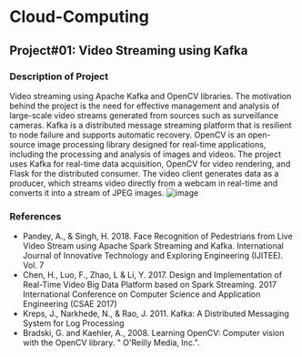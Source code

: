 # Cloud-Computing
## Project#01: Video Streaming using Kafka
### Description of Project
Video streaming using Apache Kafka and OpenCV libraries. The motivation behind the project is the need for effective management and analysis of large-scale video streams generated from sources such as surveillance cameras. Kafka is a distributed message streaming platform that is resilient to node failure and supports automatic recovery. OpenCV is an open-source image processing library designed for real-time applications, including the processing and analysis of images and videos. The project uses Kafka for real-time data acquisition, OpenCV for video rendering, and Flask for the distributed consumer. The video client generates data as a producer, which streams video directly from a webcam in real-time and converts it into a stream of JPEG images.
![image](https://user-images.githubusercontent.com/64796657/215673132-da6ff9b4-2c9d-480c-85b2-2661c0290ba2.png)

### References
* Pandey, A., & Singh, H. 2018. Face Recognition of Pedestrians from Live Video Stream using Apache Spark Streaming and Kafka. International Journal of Innovative Technology and Exploring Engineering (IJITEE). Vol. 7
* Chen, H., Luo, F., Zhao, L & Li, Y. 2017. Design and Implementation of Real-Time Video Big Data Platform based on Spark Streaming. 2017 International Conference on Computer Science and Application Engineering (CSAE 2017)
* Kreps, J., Narkhede, N., & Rao, J. 2011. Kafka: A Distributed Messaging System for Log Processing
* Bradski, G. and Kaehler, A., 2008. Learning OpenCV: Computer vision with the OpenCV library. " O'Reilly Media, Inc.".




